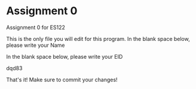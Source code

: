 # Assignment 0

Assignment 0 for ES122

This is the only file you will edit for this program. In the blank space below, please write your Name

In the blank space below, please write your EID

dqd83

That's it! Make sure to commit your changes!
